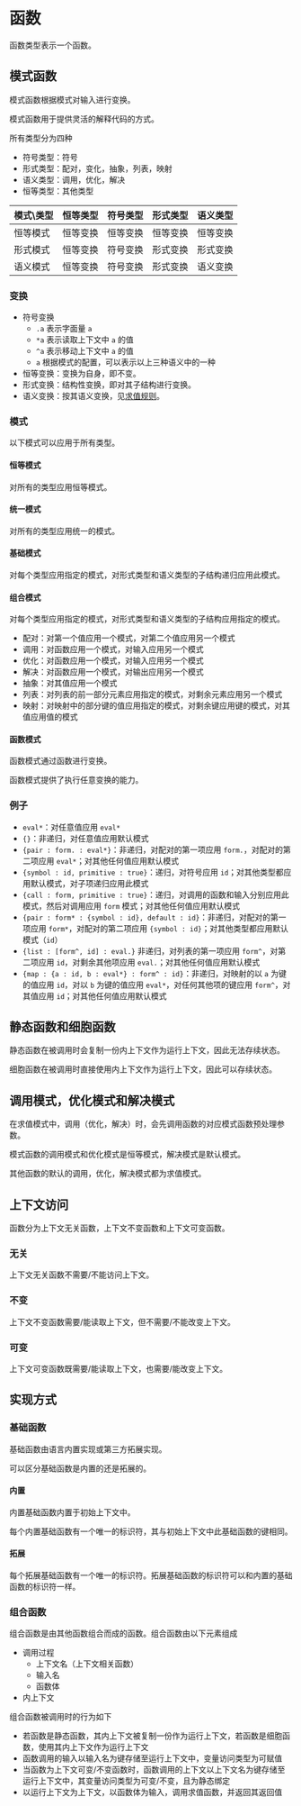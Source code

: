 # 函数

函数类型表示一个函数。

## 模式函数

模式函数根据模式对输入进行变换。

模式函数用于提供灵活的解释代码的方式。

所有类型分为四种

- 符号类型：符号
- 形式类型：配对，变化，抽象，列表，映射
- 语义类型：调用，优化，解决
- 恒等类型：其他类型

| 模式\类型 |恒等类型|符号类型|形式类型|语义类型|
| -- | -- | -- | -- | -- |
|恒等模式|恒等变换|恒等变换|恒等变换|恒等变换|
|形式模式|恒等变换|符号变换|形式变换|形式变换|
|语义模式|恒等变换|符号变换|形式变换|语义变换|

### 变换

- 符号变换
  - `.a` 表示字面量 `a`
  - `*a` 表示读取上下文中 `a` 的值
  - `^a` 表示移动上下文中 `a` 的值
  - `a` 根据模式的配置，可以表示以上三种语义中的一种
- 恒等变换：变换为自身，即不变。
- 形式变换：结构性变换，即对其子结构进行变换。
- 语义变换：按其语义变换，见[求值规则](../求值.md)。

### 模式

以下模式可以应用于所有类型。

#### 恒等模式

对所有的类型应用恒等模式。

#### 统一模式

对所有的类型应用统一的模式。

#### 基础模式

对每个类型应用指定的模式，对形式类型和语义类型的子结构递归应用此模式。

#### 组合模式

对每个类型应用指定的模式，对形式类型和语义类型的子结构应用指定的模式。

- 配对：对第一个值应用一个模式，对第二个值应用另一个模式
- 调用：对函数应用一个模式，对输入应用另一个模式
- 优化：对函数应用一个模式，对输入应用另一个模式
- 解决：对函数应用一个模式，对输出应用另一个模式
- 抽象：对其值应用一个模式
- 列表：对列表的前一部分元素应用指定的模式，对剩余元素应用另一个模式
- 映射：对映射中的部分键的值应用指定的模式，对剩余键应用键的模式，对其值应用值的模式

#### 函数模式

函数模式通过函数进行变换。

函数模式提供了执行任意变换的能力。

### 例子

- `eval*`：对任意值应用 `eval*`
- `{}`：非递归，对任意值应用默认模式
- `{pair : form. : eval*}`：非递归，对配对的第一项应用 `form.`，对配对的第二项应用 `eval*`；对其他任何值应用默认模式
- `{symbol : id, primitive : true}`：递归，对符号应用 `id`；对其他类型都应用默认模式，对子项递归应用此模式
- `{call : form, primitive : true}`：递归，对调用的函数和输入分别应用此模式，然后对调用应用 `form` 模式；对其他任何值应用默认模式
- `{pair : form* : {symbol : id}, default : id}`：非递归，对配对的第一项应用 `form*`，对配对的第二项应用 `{symbol : id}`；对其他类型都应用默认模式（`id`）
- `{list : [form^, id] : eval.}` 非递归，对列表的第一项应用 `form^`，对第二项应用 `id`，对剩余其他项应用 `eval.`；对其他任何值应用默认模式
- `{map : {a : id, b : eval*} : form^ : id}`：非递归，对映射的以 `a` 为键的值应用 `id`，对以 `b` 为键的值应用 `eval*`，对任何其他项的键应用 `form^`，对其值应用 `id`；对其他任何值应用默认模式

## 静态函数和细胞函数

静态函数在被调用时会复制一份内上下文作为运行上下文，因此无法存续状态。

细胞函数在被调用时直接使用内上下文作为运行上下文，因此可以存续状态。

## 调用模式，优化模式和解决模式

在求值模式中，调用（优化，解决）时，会先调用函数的对应模式函数预处理参数。

模式函数的调用模式和优化模式是恒等模式，解决模式是默认模式。

其他函数的默认的调用，优化，解决模式都为求值模式。

## 上下文访问

函数分为上下文无关函数，上下文不变函数和上下文可变函数。

### 无关

上下文无关函数不需要/不能访问上下文。

### 不变

上下文不变函数需要/能读取上下文，但不需要/不能改变上下文。

### 可变

上下文可变函数既需要/能读取上下文，也需要/能改变上下文。

## 实现方式

### 基础函数

基础函数由语言内置实现或第三方拓展实现。

可以区分基础函数是内置的还是拓展的。

#### 内置

内置基础函数内置于初始上下文中。

每个内置基础函数有一个唯一的标识符，其与初始上下文中此基础函数的键相同。

#### 拓展

每个拓展基础函数有一个唯一的标识符。拓展基础函数的标识符可以和内置的基础函数的标识符一样。

### 组合函数

组合函数是由其他函数组合而成的函数。组合函数由以下元素组成

- 调用过程
  - 上下文名（上下文相关函数）
  - 输入名
  - 函数体
- 内上下文

组合函数被调用时的行为如下

- 若函数是静态函数，其内上下文被复制一份作为运行上下文，若函数是细胞函数，使用其内上下文作为运行上下文
- 函数调用的输入以输入名为键存储至运行上下文中，变量访问类型为可赋值
- 当函数为上下文可变/不变函数时，函数调用的上下文以上下文名为键存储至运行上下文中，其变量访问类型为可变/不变，且为静态绑定
- 以运行上下文为上下文，以函数体为输入，调用求值函数，并返回其返回值
